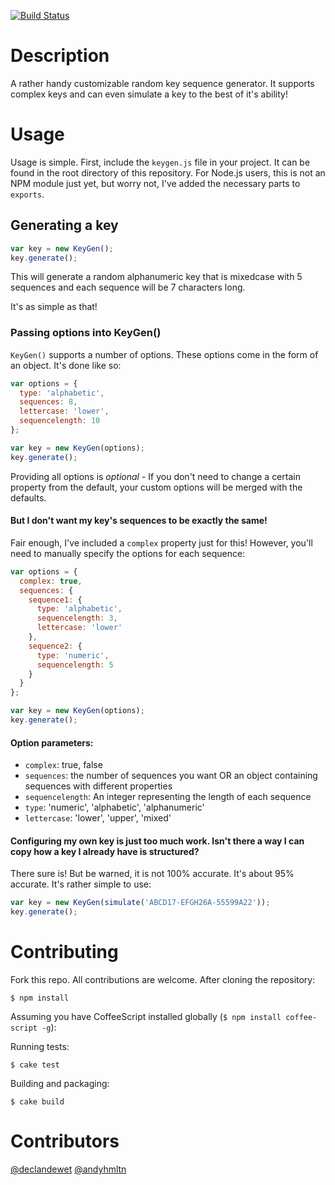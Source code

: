 [![Build Status](https://travis-ci.org/declandewet/keygen.png?branch=master)](https://travis-ci.org/declandewet/keygen)

# Description

A rather handy customizable random key sequence generator. It supports complex keys and can even simulate a key to the best of it's ability!

# Usage

Usage is simple. First, include the `keygen.js` file in your project. It can be found in the root directory of this repository. For Node.js users, this is not an NPM module just yet, but worry not, I've added the necessary parts to `exports`.

## Generating a key

```js
var key = new KeyGen();
key.generate();
```
This will generate a random alphanumeric key that is mixedcase with 5 sequences and each sequence will be 7 characters long.

It's as simple as that!

### Passing options into KeyGen()

`KeyGen()` supports a number of options. These options come in the form of an object. It's done like so:

```js
var options = {
  type: 'alphabetic',
  sequences: 8,
  lettercase: 'lower',
  sequencelength: 10
};

var key = new KeyGen(options);
key.generate();
```

Providing all options is *optional* - If you don't need to change a certain property from the default, your custom options will be merged with the defaults.

#### But I don't want my key's sequences to be exactly the same!

Fair enough, I've included a `complex` property just for this! However, you'll need to manually specify the options for each sequence:

```js
var options = {
  complex: true,
  sequences: {
    sequence1: {
      type: 'alphabetic',
      sequencelength: 3,
      lettercase: 'lower'
    },
    sequence2: {
      type: 'numeric',
      sequencelength: 5
    }
  }
};

var key = new KeyGen(options);
key.generate();
```

#### Option parameters:

* `complex`: true, false
* `sequences`: the number of sequences you want OR an object containing sequences with different properties
* `sequencelength`: An integer representing the length of each sequence
* `type`: 'numeric', 'alphabetic', 'alphanumeric'
* `lettercase`: 'lower', 'upper', 'mixed'

#### Configuring my own key is just too much work. Isn't there a way I can copy how a key I already have is structured?

There sure is! But be warned, it is not 100% accurate. It's about 95% accurate. It's rather simple to use:

```js
var key = new KeyGen(simulate('ABCD17-EFGH26A-55599A22'));
key.generate();
```

# Contributing

Fork this repo. All contributions are welcome. After cloning the repository:

```
$ npm install
```

Assuming you have CoffeeScript installed globally (`$ npm install coffee-script -g`):

Running tests:
```
$ cake test
```

Building and packaging:
```
$ cake build
```

# Contributors

[@declandewet](https://github.com/declandewet)
[@andyhmltn](https://github.com/andyhmltn)